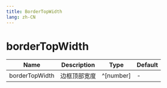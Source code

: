 ```yaml
---
title: BorderTopWidth
lang: zh-CN
---
```


# borderTopWidth

| Name               | Description      | Type                         | Default |
|--------------------|------------------|------------------------------| ------- |
| borderTopWidth        |     边框顶部宽度      | ^[number]|- |
